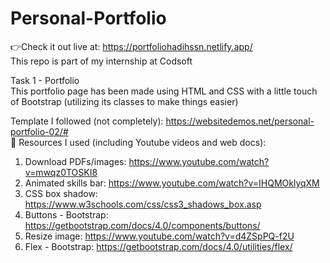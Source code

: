# Personal-Portfolio
👉Check it out live at: https://portfoliohadihssn.netlify.app/ <br>
This repo is part of my internship at Codsoft

Task 1 - Portfolio <br>
This portfolio page has been made using HTML and CSS with a little touch of Bootstrap (utilizing its classes to make things easier)

Template I followed (not completely): https://websitedemos.net/personal-portfolio-02/# <br>
🍃 Resources I used (including Youtube videos and web docs):
1. Download PDFs/images: https://www.youtube.com/watch?v=mwqz0TOSKI8
2. Animated skills bar: https://www.youtube.com/watch?v=IHQMOklyqXM
3. CSS box shadow: https://www.w3schools.com/css/css3_shadows_box.asp
4. Buttons - Bootstrap: https://getbootstrap.com/docs/4.0/components/buttons/
5. Resize image: https://www.youtube.com/watch?v=d4ZSpPQ-f2U
6. Flex - Bootstrap: https://getbootstrap.com/docs/4.0/utilities/flex/

